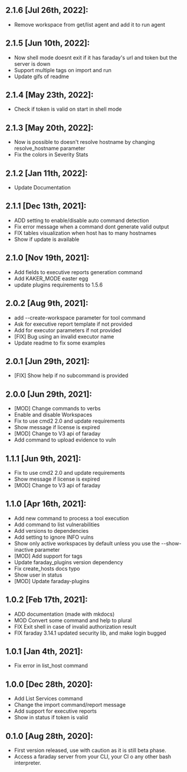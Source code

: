 2.1.6 [Jul 26th, 2022]:
---
 * Remove workspace from get/list agent and add it to run agent

2.1.5 [Jun 10th, 2022]:
---
 * Now shell mode doesnt exit if it has faraday's url and token but the server is down
 * Support multiple tags on import and run
 * Update gifs of readme

2.1.4 [May 23th, 2022]:
---
 * Check if token is valid on start in shell mode

2.1.3 [May 20th, 2022]:
---
 * Now is possible to doesn't resolve hostname by changing resolve_hostname parameter
 * Fix the colors in Severity Stats

2.1.2 [Jan 11th, 2022]:
---
 * Update Documentation

2.1.1 [Dec 13th, 2021]:
---
 * ADD setting to enable/disable auto command detection
 * Fix error message when a command dont generate valid output
 * FIX tables visualization when host has to many hostnames
 * Show if update is available

2.1.0 [Nov 19th, 2021]:
---
 * Add fields to executive reports generation command
 * Add KAKER_MODE easter egg
 * update plugins requirements to 1.5.6

2.0.2 [Aug 9th, 2021]:
---
 * add --create-workspace parameter for tool command
 * Ask for executive report template if not provided
 * Add for executor parameters if not provided
 * [FIX] Bug using an invalid executor name
 * Update readme to fix some examples

2.0.1 [Jun 29th, 2021]:
---
 * [FIX] Show help if no subcommand is provided

2.0.0 [Jun 29th, 2021]:
---
 * [MOD] Change commands to verbs
 * Enable and disable Workspaces
 * Fix to use cmd2 2.0 and update requirements
 * Show message if license is expired
 * [MOD] Change to V3 api of faraday
 * Add command to upload evidence to vuln

1.1.1 [Jun 9th, 2021]:
---
 * Fix to use cmd2 2.0 and update requirements
 * Show message if license is expired
 * [MOD] Change to V3 api of faraday

1.1.0 [Apr 16th, 2021]:
---
 * Add new command to process a tool execution
 * Add command to list vulnerabilities
 * Add versions to dependencies
 * Add setting to ignore INFO vulns
 * Show only active workspaces by default unless you use the --show-inactive parameter
 * [MOD] Add support for tags
 * Update faraday_plugins version dependency
 * Fix create_hosts docs typo
 * Show user in status
 * [MOD] Update faraday-plugins

1.0.2 [Feb 17th, 2021]:
---
 * ADD documentation (made with mkdocs)
 * MOD Convert some command and help to plural
 * FIX Exit shell in case of invalid authorization result
 * FIX faraday 3.14.1 updated security lib, and make login bugged

1.0.1 [Jan 4th, 2021]:
---
 * Fix error in list_host command

1.0.0 [Dec 28th, 2020]:
---
 * Add List Services command
 * Change the import command/report message
 * Add support for executive reports
 * Show in status if token is valid

0.1.0 [Aug 28th, 2020]:
---
 * First version released, use with caution as it is still beta phase.
 * Access a faraday server from your CLI, your CI o any other bash interpreter.
